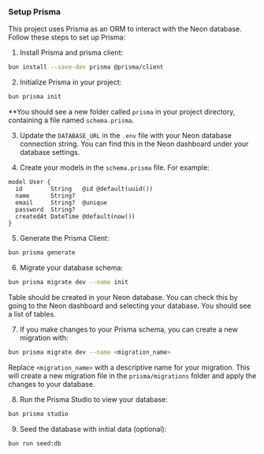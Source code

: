 ### Setup Prisma

This project uses Prisma as an ORM to interact with the Neon database. Follow these steps to set up Prisma:

1. Install Prisma and prisma client:

```bash
bun install --save-dev prisma @prisma/client
```

2. Initialize Prisma in your project:

```bash
bun prisma init
```

\*\*You should see a new folder called `prisma` in your project directory, containing a file named `schema.prisma`.

3. Update the `DATABASE_URL` in the `.env` file with your Neon database connection string. You can find this in the Neon dashboard under your database settings.

4. Create your models in the `schema.prisma` file. For example:

```prisma
model User {
  id        String   @id @default(uuid())
  name      String?
  email     String?  @unique
  password  String?
  createdAt DateTime @default(now())
}
```

5. Generate the Prisma Client:

```bash
bun prisma generate
```

6. Migrate your database schema:

```bash
bun prisma migrate dev --name init
```

Table should be created in your Neon database. You can check this by going to the Neon dashboard and selecting your database. You should see a list of tables.

7. If you make changes to your Prisma schema, you can create a new migration with:

```bash
bun prisma migrate dev --name <migration_name>
```

Replace `<migration_name>` with a descriptive name for your migration. This will create a new migration file in the `prisma/migrations` folder and apply the changes to your database.

8. Run the Prisma Studio to view your database:

```bash
bun prisma studio
```

9. Seed the database with initial data (optional):

```bash
bun run seed:db
```
